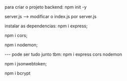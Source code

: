 para criar o projeto backend:
npm init -y

server.js --> modificar o index.js por server.js

instalar as dependencias:
npm i express;

npm i cors;

npm i nodemon;

--- pode ser tudo junto tbm: npm i express cors nodemon

npm i jsonwebtoken;

npm i bcrypt

